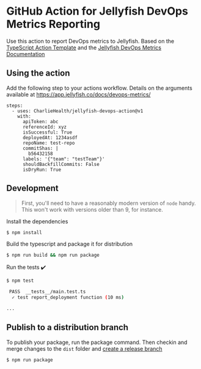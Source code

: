 # GitHub Action for Jellyfish DevOps Metrics Reporting

Use this action to report DevOps metrics to Jellyfish. Based on the [TypeScript Action Template](https://github.com/actions/typescript-action) and the [Jellyfish DevOps Metrics Documentation](https://app.jellyfish.co/docs/devops-metrics/)

## Using the action

Add the following step to your actions workflow. Details on the arguments available at https://app.jellyfish.co/docs/devops-metrics/

```
steps:
  - uses: CharlieHealth/jellyfish-devops-action@v1
    with:
      apiToken: abc
      referenceId: xyz
      isSuccessful: True
      deployedAt: 1234asdf
      repoName: test-repo
      commitShas: |
        b56432158
      labels: '{"team": "testTeam"}'
      shouldBackfillCommits: False
      isDryRun: True

```

## Development

> First, you'll need to have a reasonably modern version of `node` handy. This won't work with versions older than 9, for instance.

Install the dependencies

```bash
$ npm install
```

Build the typescript and package it for distribution

```bash
$ npm run build && npm run package
```

Run the tests :heavy_check_mark:

```bash
$ npm test

 PASS  __tests__/main.test.ts
  ✓ test report_deployment function (10 ms)

...
```

## Publish to a distribution branch

To publish your package, run the package command. Then checkin and merge changes to the `dist` folder and [create a release branch](https://github.com/actions/toolkit/blob/master/docs/action-versioning.md)

```bash
$ npm run package
```
